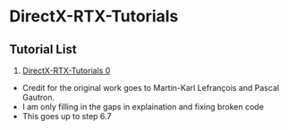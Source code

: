 # DirectX-RTX-Tutorials

## Tutorial List
1. [DirectX-RTX-Tutorials 0](https://github.com/cpyburn/DirectX-RTX-Tutorials/tree/main/0%20-%20Starting%20Project)
  * Credit for the original work goes to Martin-Karl Lefrançois and Pascal Gautron. 
  * I am only filling in the gaps in explaination and fixing broken code
  * This goes up to step 6.7 
